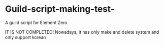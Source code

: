 # Guild-script-making-test-
A guild script for Element Zero

IT IS NOT COMPLETED!
Nowadays, it has only make and delete system and
only support korean
